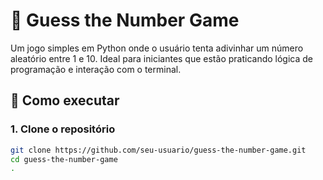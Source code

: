 # 🎯 Guess the Number Game

Um jogo simples em Python onde o usuário tenta adivinhar um número aleatório entre 1 e 10. Ideal para iniciantes que estão praticando lógica de programação e interação com o terminal.

## 🚀 Como executar

### 1. Clone o repositório
```bash
git clone https://github.com/seu-usuario/guess-the-number-game.git
cd guess-the-number-game
.
